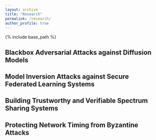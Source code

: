 ```yaml
---
layout: archive
title: "Research"
permalink: /research/
author_profile: true
---
```


{% include base_path %}

## Blackbox Adversarial Attacks against Diffusion Models 

## Model Inversion Attacks against Secure Federated Learning Systems

## Building Trustworthy and Verifiable Spectrum Sharing Systems

## Protecting Network Timing from Byzantine Attacks

